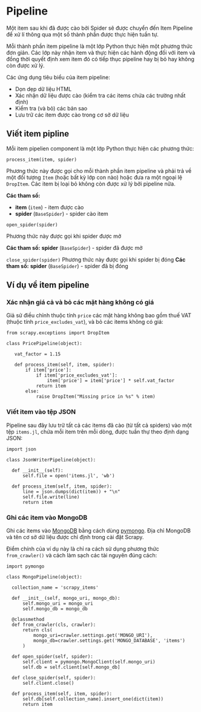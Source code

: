 # Pipeline

Một item sau khi đã được cào bởi Spider sẽ được chuyển đến Item Pipeline để xử lí thông qua một số thành phần được thực hiện tuần tự.

Mỗi thành phần item pipeline là một lớp Python thực hiện một phương thức đơn giản. Các lớp này nhận item và thực hiện các hành động đối với item và đồng thời quyết định xem item đó có tiếp thục pipeline hay bị bỏ hay không còn được xử lý.

Các ứng dụng tiêu biểu của item pipeline:
* Dọn dẹp dữ liệu HTML
* Xác nhận dữ liệu được cào (kiểm tra các items chứa các trường nhất định)
* Kiểm tra (và bỏ) các bản sao
* Lưu trữ các item được cào trong cơ sở dữ liệu

## Viết item pipline
Mỗi item pipelien component là một lớp Python thực hiện các phương thức:

`process_item(item, spider)`
  
  Phương thức này được gọi cho mỗi thành phần item pipeline và phải trả về một đối tượng `Item` (hoặc bất kỳ lớp con nào) hoặc đưa ra một ngoại lệ `DropItem`. Các item bị loại bỏ không còn được xử lý bởi pipeline nữa.
  
  **Các tham số:**
  * **item** (`item`) - item được cào          
  * **spider** (`BaseSpider`) - spider cào item

`open_spider(spider)`

  Phương thức này được gọi khi spider được mở
  
  **Các tham số:**
  **spider** (`BaseSpider`) - spider đã được mở

`close_spider(spider)`
  Phương thức này được gọi khi spider bị đóng
  **Các tham số:**
  **spider** (`BaseSpider`) - spider đã bị đóng

## Ví dụ về item pipeline
 ### Xác nhận giá cả và bỏ các mặt hàng không có giá
 Giả sử điều chỉnh thuộc tính `price` các mặt hàng không bao gồm thuế VAT (thuộc tính `price_excludes_vat`), và bỏ các items không có giá:
 ```
 from scrapy.exceptions import DropItem

 class PricePipeline(object):

    vat_factor = 1.15

    def process_item(self, item, spider):
        if item['price']:
            if item['price_excludes_vat']:
                item['price'] = item['price'] * self.vat_factor
            return item
        else:
            raise DropItem("Missing price in %s" % item)
 ```
 ### Viết item vào tệp JSON
  Pipeline sau đây lưu trữ tất cả các items đã cào (từ tất cả spiders) vào một tệp `items.jl`, chứa mỗi item trên mỗi dòng, được tuần thự theo định dạng JSON:
  ```
  import json

  class JsonWriterPipeline(object):

    def __init__(self):
        self.file = open('items.jl', 'wb')

    def process_item(self, item, spider):
        line = json.dumps(dict(item)) + "\n"
        self.file.write(line)
        return item
  ```
 ### Ghi các item vào MongoDB
  Ghi các items vào [MongoDB](https://www.mongodb.com/) bằng cách dùng [pymongo](https://api.mongodb.com/python/current/). Địa chỉ MongoDB và tên cơ sở dữ liệu được chỉ định trong cài đặt Scrapy.

  Điểm chính của ví dụ này là chỉ ra cách sử dụng phương thức `from_crawler()` và cách làm sạch các tài nguyên đúng cách:
  ```
  import pymongo
  
  class MongoPipeline(object):
    
    collection_name = 'scrapy_items'
    
    def __init__(self, mongo_uri, mongo_db):
        self.mongo_uri = mongo_uri
        self.mongo_db = mongo_db
    
    @classmethod
    def from_crawler(cls, crawler):
        return cls(
            mongo_uri=crawler.settings.get('MONGO_URI'),
            mongo_db=crawler.settings.get('MONGO_DATABASE', 'items')
        )
    
    def open_spider(self, spider):
        self.client = pymongo.MongoClient(self.mongo_uri)
        self.db = self.client[self.mongo_db]
    
    def close_spider(self, spider):
        self.client.close()
    
    def process_item(self, item, spider):
        self.db[self.collection_name].insert_one(dict(item))
        return item
  ```
